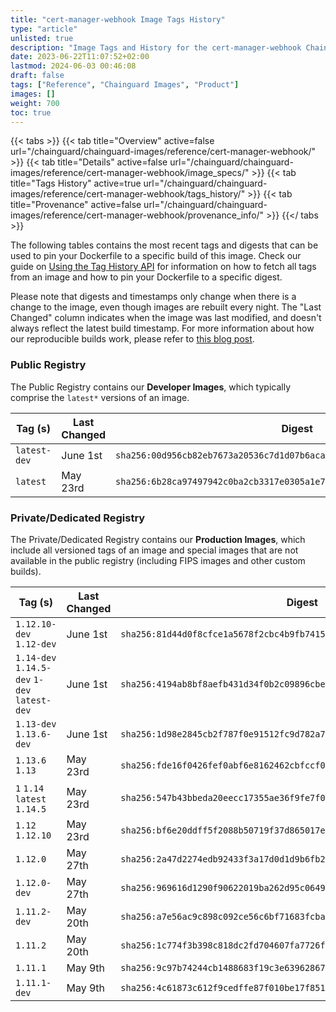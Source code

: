```yaml
---
title: "cert-manager-webhook Image Tags History"
type: "article"
unlisted: true
description: "Image Tags and History for the cert-manager-webhook Chainguard Image"
date: 2023-06-22T11:07:52+02:00
lastmod: 2024-06-03 00:46:08
draft: false
tags: ["Reference", "Chainguard Images", "Product"]
images: []
weight: 700
toc: true
---
```


{{< tabs >}}
{{< tab title="Overview" active=false url="/chainguard/chainguard-images/reference/cert-manager-webhook/" >}}
{{< tab title="Details" active=false url="/chainguard/chainguard-images/reference/cert-manager-webhook/image_specs/" >}}
{{< tab title="Tags History" active=true url="/chainguard/chainguard-images/reference/cert-manager-webhook/tags_history/" >}}
{{< tab title="Provenance" active=false url="/chainguard/chainguard-images/reference/cert-manager-webhook/provenance_info/" >}}
{{</ tabs >}}

The following tables contains the most recent tags and digests that can be used to pin your Dockerfile to a specific build of this image. Check our guide on [Using the Tag History API](/chainguard/chainguard-images/using-the-tag-history-api/) for information on how to fetch all tags from an image and how to pin your Dockerfile to a specific digest.

Please note that digests and timestamps only change when there is a change to the image, even though images are rebuilt every night. The "Last Changed" column indicates when the image was last modified, and doesn't always reflect the latest build timestamp. For more information about how our reproducible builds work, please refer to [this blog post](https://www.chainguard.dev/unchained/reproducing-chainguards-reproducible-image-builds).

### Public Registry
The Public Registry contains our **Developer Images**, which typically comprise the `latest*` versions of an image.

| Tag (s)       | Last Changed | Digest                                                                    |
|---------------|--------------|---------------------------------------------------------------------------|
|  `latest-dev` | June 1st     | `sha256:00d956cb82eb7673a20536c7d1d07b6aca2e27ba93fe50e5517e06de7d2108d6` |
|  `latest`     | May 23rd     | `sha256:6b28ca97497942c0ba2cb3317e0305a1e764a4ec855cef334c5341efeee03d92` |


### Private/Dedicated Registry
The Private/Dedicated Registry contains our **Production Images**, which include all versioned tags of an image and special images that are not available in the public registry (including FIPS images and other custom builds).

| Tag (s)                                       | Last Changed | Digest                                                                    |
|-----------------------------------------------|--------------|---------------------------------------------------------------------------|
|  `1.12.10-dev` `1.12-dev`                     | June 1st     | `sha256:81d44d0f8cfce1a5678f2cbc4b9fb7415785ee5b43f68164719233442beb9cda` |
|  `1.14-dev` `1.14.5-dev` `1-dev` `latest-dev` | June 1st     | `sha256:4194ab8bf8aefb431d34f0b2c09896cbe98f4f0316c566481dee027b04266afe` |
|  `1.13-dev` `1.13.6-dev`                      | June 1st     | `sha256:1d98e2845cb2f787f0e91512fc9d782a798c2b588386c0af932b1decd3c9329a` |
|  `1.13.6` `1.13`                              | May 23rd     | `sha256:fde16f0426fef0abf6e8162462cbfccf072508443af5afe3e6f8cd619f0abe8d` |
|  `1` `1.14` `latest` `1.14.5`                 | May 23rd     | `sha256:547b43bbeda20eecc17355ae36f9fe7f001137f051bf6e179e0931bbe5ed688d` |
|  `1.12` `1.12.10`                             | May 23rd     | `sha256:bf6e20ddff5f2088b50719f37d865017e8ed51648875989442c2096d1cd63f1f` |
|  `1.12.0`                                     | May 27th     | `sha256:2a47d2274edb92433f3a17d0d1d9b6fb202b807eaafe59b46a19c24637569d54` |
|  `1.12.0-dev`                                 | May 27th     | `sha256:969616d1290f90622019ba262d95c06492e4f0306eb73f4a7127edae784c7194` |
|  `1.11.2-dev`                                 | May 20th     | `sha256:a7e56ac9c898c092ce56c6bf71683fcba9bf00710f290b190c1d850a354b64b3` |
|  `1.11.2`                                     | May 20th     | `sha256:1c774f3b398c818dc2fd704607fa7726f528e06835b4ca275e4b5fb1bc082e84` |
|  `1.11.1`                                     | May 9th      | `sha256:9c97b74244cb1488683f19c3e639628674575ad2c0e6c6f13aad5e6d86e4a5e4` |
|  `1.11.1-dev`                                 | May 9th      | `sha256:4c61873c612f9cedffe87f010be17f8514abf790c89c5e0be656d2f5014f4999` |


